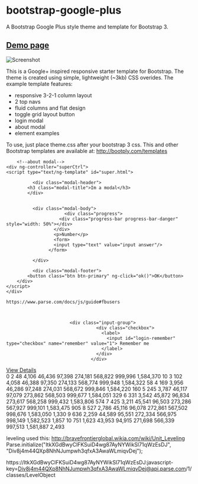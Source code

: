 bootstrap-google-plus
=====================

A Bootstrap Google Plus style theme and template for Bootstrap 3.

[Demo page](http://iatek.github.io/bootstrap-google-plus/)
--

![Screenshot](http://site2img-api.herokuapp.com/1090782895)

This is a Google+ inspired responsive starter template for Bootstrap. The theme is created using simple, lightweight (~3kb) CSS overides. The example template features:

 - responsive 3-2-1 column layout
 - 2 top navs
 - fluid columns and flat design
 - toggle grid layout button
 - login modal
 - about modal
 - element examples
 
To use, just place theme.css after your bootstrap 3 css. This and other Bootstrap templates are available at: http://bootply.com/templates



		<!--about modal-->
	<div ng-controller="superCtrl">
	<script type="text/ng-template" id="super.html">

			  <div class="modal-header">
            <h3 class="modal-title">Im a modal</h3>
        	</div>


			  <div class="modal-body">
						  <div class="progress">
						<div class="progress-bar progress-bar-danger" style="width: 50%"></div>
					  </div>
					  <p>Number</p>
					  <form>
					  <input type="text" value="input answer"/>
					</form>

			  </div>

			  <div class="modal-footer">
            <button class="btn btn-primary" ng-click="ok()">OK</button>
        </div>
    </script>
	</div>

	https://www.parse.com/docs/js/guide#fbusers


                  
                            <div class="input-group">
                                      <div class="checkbox">
                                        <label>
                                          <input id="login-remember" type="checkbox" name="remember" value="1"> Remember me
                                        </label>
                                      </div>
                                    </div>


<a href="">
                                <div class="panel-footer">
                                    <span class="pull-left">View Details</span>
                                    <div class="clearfix"></div>
                                </div>
                            </a>0
2   48  4,106   46,436  97,398  274,181 568,822 999,996 1,584,370   10
3   102 4,058   46,388  97,350  274,133 568,774 999,948 1,584,322   58
4   169 3,956   46,286  97,248  274,031 568,672 999,846 1,584,220   160
5   245 3,787   46,117  97,079  273,862 568,503 999,677 1,584,051   329
6   331 3,542   45,872  96,834  273,617 568,258 999,432 1,583,806   574
7   425 3,211   45,541  96,503  273,286 567,927 999,101 1,583,475   905
8   527 2,786   45,116  96,078  272,861 567,502 998,676 1,583,050   1,330
9   636 2,259   44,589  95,551  272,334 566,975 998,149 1,582,523   1,857
10  751 1,623   43,953  94,915  271,698 566,339 997,513 1,581,887   2,493

leveling used this: http://bravefrontierglobal.wikia.com/wiki/Unit_Leveling
    Parse.initialize("ItkXGdBwyClFKSuiD4wg87AyNYWikSl71qWzEsDJ", "Div8j4m44QXp8NhNJumpwh3qfxA3AwaWLmiqvDej");


https://ItkXGdBwyClFKSuiD4wg87AyNYWikSl71qWzEsDJ:javascript-key=Div8j4m44QXp8NhNJumpwh3qfxA3AwaWLmiqvDej@api.parse.com/1/classes/LevelObject